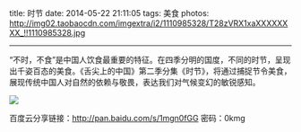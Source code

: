 title: 时节
date: 2014-05-22 21:11:05
tags: 美食
photos: http://img02.taobaocdn.com/imgextra/i2/1110985328/T28zVRX1xaXXXXXXXX_!!1110985328.jpg

---
“不时，不食”是中国人饮食最重要的特征。在四季分明的国度，不同的时节，呈现出千姿百态的美食。《舌尖上的中国》第二季分集《时节》，将通过捕捉节令美食，展现传统中国人对自然的依赖与敬畏，表达我们对气候变幻的敏锐感知。

<!-- more -->

![](http://img02.taobaocdn.com/imgextra/i2/1110985328/T28zVRX1xaXXXXXXXX_!!1110985328.jpg)

百度云分享链接：http://pan.baidu.com/s/1mgn0fGG 密码：0kmg